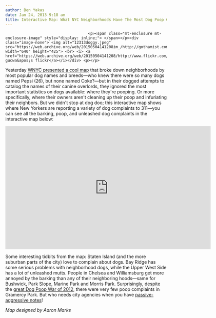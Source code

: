 ```yaml
---
author: Ben Yakas
date: Jan 24, 2013 9:18 am
title: Interactive Map: What NYC Neighborhoods Have The Most Dog Poop Complaints?
---
```


	
										<p><span class="mt-enclosure mt-enclosure-image" style="display: inline;"> </span></p><div class="image-none"> <img alt="12313doggy.jpeg" src="https://web.archive.org/web/20150504141208im_/http://gothamist.com/attachments/byakas/12313doggy.jpeg" width="640" height="425"> <br> <i> <a href="https://web.archive.org/web/20150504141208/http://www.flickr.com/photos/vivnsect/6270413369/">vivienne gucwa&apos;s flickr</a></i></div> <p></p>

<p>Yesterday <a href="https://web.archive.org/web/20150504141208/http://project.wnyc.org/dogs-of-nyc/">WNYC presented a cool map</a> that broke down neighborhoods by most popular dog names and breeds&#x2014;who knew there were so many dogs named Pepsi (26), but none named Coke?&#x2014;but in their dogged attempts to catalog the names of their canine overlords, they ignored the most important statistics on dogs available: where they&apos;re pooping. Or more specifically, where their owners aren&apos;t cleaning up their poop and infuriating their neighbors. But we didn&apos;t stop at dog doo; this interactive map shows where New Yorkers are reporting a variety of dog complaints to 311&#x2014;you can see all the barking, poop, and unleashed dog complaints in the interactive map below:</p>

<p><iframe width="640" height="384" scrolling="no" frameborder="no" src="https://web.archive.org/web/20150504141208if_/https://www.google.com/fusiontables/embedviz?viz=MAP&amp;q=select+col10%3E%3E1+from+1hhUsuGNLPfTjqAg0L-yuz9X5oZJ3rWSWgVnrEf0&amp;h=false&amp;lat=40.731710060591375&amp;lng=-73.93996226635744&amp;z=12&amp;t=1&amp;l=col10%3E%3E1&amp;y=2&amp;tmplt=2"></iframe></p>

<p>Some interesting tidbits from the map: Staten Island (and the more suburban parts of the city) love to complain about dogs. Bay Ridge has some serious problems with neighborhood dogs, while the Upper West Side has a lot of unleashed mutts. People in Chelsea and Williamsburg get more annoyed by the barking than any of their neighboring hoods&#x2014;same for Bushwick, Park Slope, Marine Park and Morris Park. Surprisingly, despite the <a href="https://web.archive.org/web/20150504141208/http://gothamist.com/2012/06/21/poop_alley.php">great Dog Poop War of 2012</a>, there were very few poop complaints in Gramercy Park. But who needs city agencies when you have <a href="https://web.archive.org/web/20150504141208/http://gothamist.com/2012/04/16/spotted_sign_calling_out_dog_owners.php">passive-aggressive notes</a>!</p>

<p><em>Map designed by Aaron Marks</em></p>					
										
									
				